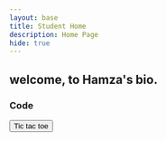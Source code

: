 ```yaml
---
layout: base
title: Student Home 
description: Home Page
hide: true
---
```


## welcome, to Hamza's bio.


### Code
<a href="{{site.baseurl}}/ticTacToe.md">
<button>Tic tac toe </button>
</a>